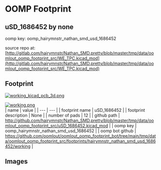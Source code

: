 # OOMP Footprint  
## uSD_1686452  by none  
  
oomp key: oomp_hairymnstr_nathan_smd_usd_1686452  
  
source repo at: [http://gitlab.com/hairymnstr/Nathan_SMD.pretty/blob/master/tmp/data/oomlout_oomp_footprint_src/WE_TPC.kicad_mod](http://gitlab.com/hairymnstr/Nathan_SMD.pretty/blob/master/tmp/data/oomlout_oomp_footprint_src/WE_TPC.kicad_mod)  
## Footprint  
  
[![working_kicad_pcb_3d.png](working_kicad_pcb_3d_600.png)](working_kicad_pcb_3d.png)  
  
[![working.png](working_600.png)](working.png)  
| name | value | 
| --- | --- | 
| footprint name | uSD_1686452 | 
| footprint description | None | 
| number of pads | 12 | 
| github path | http://github.com/hairymnstr/Nathan_SMD.pretty/blob/master/tmp/data/oomlout_oomp_footprint_src/uSD_1686452.kicad_mod | 
| oomp key | oomp_hairymnstr_nathan_smd_usd_1686452 | 
| oomp bot github | https://github.com/oomlout/oomlout_oomp_footprint_bot/tree/main/tmp/data/oomlout_oomp_footprint_src/footprints/hairymnstr_nathan_smd_usd_1686452/working | 
## Images  
